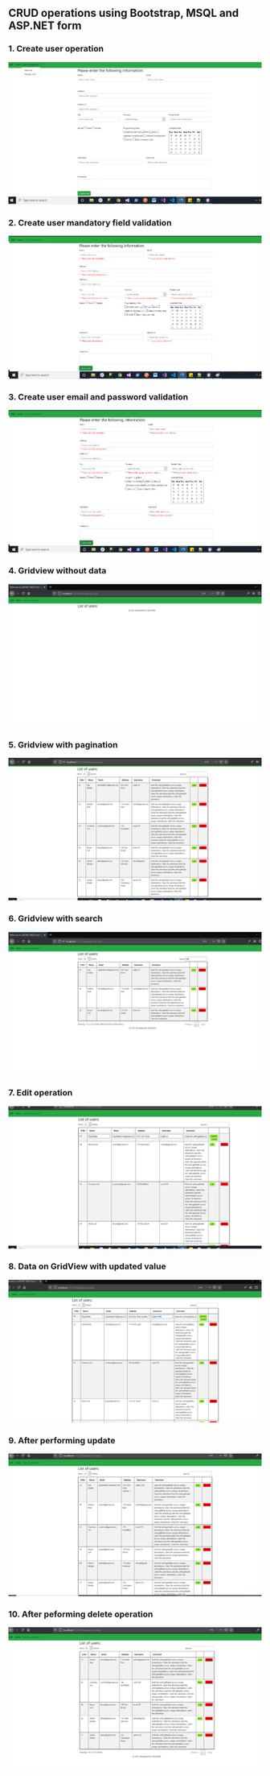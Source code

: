 ## CRUD operations using Bootstrap, MSQL and ASP.NET form ##
### 1. Create user operation ###
<img src="Assets/img/create-user.png">

### 2. Create user mandatory field validation ###
<img src="Assets/img/create-user-validation.png">

### 3. Create user email and password validation ###
<img src="Assets/img/Password-email-validation.png">

### 4. Gridview without data ###
<img src="Assets/img/Grid-view-without-data.png">

### 5. Gridview with pagination ###
<img src="Assets/img/Grid-view-with-pagination.png">

### 6. Gridview with search ###
<img src="Assets/img/Grid-view-search.png">

### 7. Edit operation ###
<img src="Assets/img/Edit-operation.png">

### 8. Data on GridView with updated value ###
<img src="Assets/img/Edit-operation-2.png">

### 9. After performing update ###
<img src="Assets/img/After-edit-update.png">

### 10. After peforming delete operation ###
<img src="Assets/img/After-delete.png">